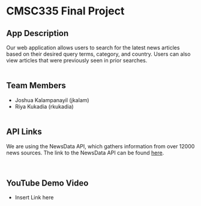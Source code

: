 # CMSC335 Final Project
## App Description
Our web application allows users to search for the latest news articles based on their desired query terms, category, and country. Users can also view articles that were previously seen in prior searches.
<br /><br />

## Team Members

- Joshua Kalampanayil (jkalam)
- Riya Kukadia (rkukadia)
<br /><br />

## API Links
We are using the NewsData API, which gathers information from over 12000 news sources. The link to the NewsData API can be found [here](https://newsdata.io/documentation).

<br />

## YouTube Demo Video
- Insert Link here